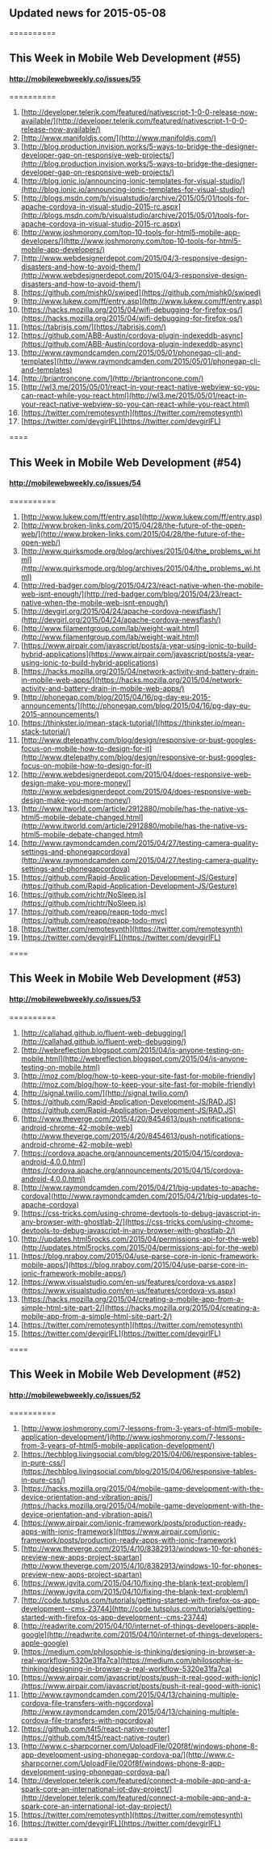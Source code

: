 ## Updated news for 2015-05-08 

==========
## This Week in Mobile Web Development (#55)
#### http://mobilewebweekly.co/issues/55

==========
  1. [http://developer.telerik.com/featured/nativescript-1-0-0-release-now-available/](http://developer.telerik.com/featured/nativescript-1-0-0-release-now-available/) 
  2. [http://www.manifoldjs.com/](http://www.manifoldjs.com/) 
  3. [http://blog.production.invision.works/5-ways-to-bridge-the-designer-developer-gap-on-responsive-web-projects/](http://blog.production.invision.works/5-ways-to-bridge-the-designer-developer-gap-on-responsive-web-projects/) 
  4. [http://blog.ionic.io/announcing-ionic-templates-for-visual-studio/](http://blog.ionic.io/announcing-ionic-templates-for-visual-studio/) 
  5. [http://blogs.msdn.com/b/visualstudio/archive/2015/05/01/tools-for-apache-cordova-in-visual-studio-2015-rc.aspx](http://blogs.msdn.com/b/visualstudio/archive/2015/05/01/tools-for-apache-cordova-in-visual-studio-2015-rc.aspx) 
  6. [http://www.joshmorony.com/top-10-tools-for-html5-mobile-app-developers/](http://www.joshmorony.com/top-10-tools-for-html5-mobile-app-developers/) 
  7. [http://www.webdesignerdepot.com/2015/04/3-responsive-design-disasters-and-how-to-avoid-them/](http://www.webdesignerdepot.com/2015/04/3-responsive-design-disasters-and-how-to-avoid-them/) 
  8. [https://github.com/mishk0/swiped](https://github.com/mishk0/swiped) 
  9. [http://www.lukew.com/ff/entry.asp](http://www.lukew.com/ff/entry.asp) 
  10. [https://hacks.mozilla.org/2015/04/wifi-debugging-for-firefox-os/](https://hacks.mozilla.org/2015/04/wifi-debugging-for-firefox-os/) 
  11. [https://tabrisjs.com/](https://tabrisjs.com/) 
  12. [https://github.com/ABB-Austin/cordova-plugin-indexeddb-async](https://github.com/ABB-Austin/cordova-plugin-indexeddb-async) 
  13. [http://www.raymondcamden.com/2015/05/01/phonegap-cli-and-templates](http://www.raymondcamden.com/2015/05/01/phonegap-cli-and-templates) 
  14. [http://briantroncone.com/](http://briantroncone.com/) 
  15. [http://wl3.me/2015/05/01/react-in-your-react-native-webview-so-you-can-react-while-you-react.html](http://wl3.me/2015/05/01/react-in-your-react-native-webview-so-you-can-react-while-you-react.html) 
  16. [https://twitter.com/remotesynth](https://twitter.com/remotesynth) 
  17. [https://twitter.com/devgirlFL](https://twitter.com/devgirlFL) 

====
## This Week in Mobile Web Development (#54)
#### http://mobilewebweekly.co/issues/54

==========
  1. [http://www.lukew.com/ff/entry.asp](http://www.lukew.com/ff/entry.asp) 
  2. [http://www.broken-links.com/2015/04/28/the-future-of-the-open-web/](http://www.broken-links.com/2015/04/28/the-future-of-the-open-web/) 
  3. [http://www.quirksmode.org/blog/archives/2015/04/the_problems_wi.html](http://www.quirksmode.org/blog/archives/2015/04/the_problems_wi.html) 
  4. [http://red-badger.com/blog/2015/04/23/react-native-when-the-mobile-web-isnt-enough/](http://red-badger.com/blog/2015/04/23/react-native-when-the-mobile-web-isnt-enough/) 
  5. [http://devgirl.org/2015/04/24/apache-cordova-newsflash/](http://devgirl.org/2015/04/24/apache-cordova-newsflash/) 
  6. [http://www.filamentgroup.com/lab/weight-wait.html](http://www.filamentgroup.com/lab/weight-wait.html) 
  7. [https://www.airpair.com/javascript/posts/a-year-using-ionic-to-build-hybrid-applications](https://www.airpair.com/javascript/posts/a-year-using-ionic-to-build-hybrid-applications) 
  8. [https://hacks.mozilla.org/2015/04/network-activity-and-battery-drain-in-mobile-web-apps/](https://hacks.mozilla.org/2015/04/network-activity-and-battery-drain-in-mobile-web-apps/) 
  9. [http://phonegap.com/blog/2015/04/16/pg-day-eu-2015-announcements/](http://phonegap.com/blog/2015/04/16/pg-day-eu-2015-announcements/) 
  10. [https://thinkster.io/mean-stack-tutorial/](https://thinkster.io/mean-stack-tutorial/) 
  11. [http://www.dtelepathy.com/blog/design/responsive-or-bust-googles-focus-on-mobile-how-to-design-for-it](http://www.dtelepathy.com/blog/design/responsive-or-bust-googles-focus-on-mobile-how-to-design-for-it) 
  12. [http://www.webdesignerdepot.com/2015/04/does-responsive-web-design-make-you-more-money/](http://www.webdesignerdepot.com/2015/04/does-responsive-web-design-make-you-more-money/) 
  13. [http://www.itworld.com/article/2912880/mobile/has-the-native-vs-html5-mobile-debate-changed.html](http://www.itworld.com/article/2912880/mobile/has-the-native-vs-html5-mobile-debate-changed.html) 
  14. [http://www.raymondcamden.com/2015/04/27/testing-camera-quality-settings-and-phonegapcordova](http://www.raymondcamden.com/2015/04/27/testing-camera-quality-settings-and-phonegapcordova) 
  15. [https://github.com/Rapid-Application-Development-JS/Gesture](https://github.com/Rapid-Application-Development-JS/Gesture) 
  16. [https://github.com/richtr/NoSleep.js](https://github.com/richtr/NoSleep.js) 
  17. [https://github.com/reapp/reapp-todo-mvc](https://github.com/reapp/reapp-todo-mvc) 
  18. [https://twitter.com/remotesynth](https://twitter.com/remotesynth) 
  19. [https://twitter.com/devgirlFL](https://twitter.com/devgirlFL) 

====
## This Week in Mobile Web Development (#53)
#### http://mobilewebweekly.co/issues/53

==========
  1. [http://callahad.github.io/fluent-web-debugging/](http://callahad.github.io/fluent-web-debugging/) 
  2. [http://webreflection.blogspot.com/2015/04/is-anyone-testing-on-mobile.html](http://webreflection.blogspot.com/2015/04/is-anyone-testing-on-mobile.html) 
  3. [http://moz.com/blog/how-to-keep-your-site-fast-for-mobile-friendly](http://moz.com/blog/how-to-keep-your-site-fast-for-mobile-friendly) 
  4. [http://signal.twilio.com/](http://signal.twilio.com/) 
  6. [https://github.com/Rapid-Application-Development-JS/RAD.JS](https://github.com/Rapid-Application-Development-JS/RAD.JS) 
  7. [http://www.theverge.com/2015/4/20/8454613/push-notifications-android-chrome-42-mobile-web](http://www.theverge.com/2015/4/20/8454613/push-notifications-android-chrome-42-mobile-web) 
  8. [https://cordova.apache.org/announcements/2015/04/15/cordova-android-4.0.0.html](https://cordova.apache.org/announcements/2015/04/15/cordova-android-4.0.0.html) 
  9. [http://www.raymondcamden.com/2015/04/21/big-updates-to-apache-cordova](http://www.raymondcamden.com/2015/04/21/big-updates-to-apache-cordova) 
  10. [https://css-tricks.com/using-chrome-devtools-to-debug-javascript-in-any-browser-with-ghostlab-2/](https://css-tricks.com/using-chrome-devtools-to-debug-javascript-in-any-browser-with-ghostlab-2/) 
  11. [http://updates.html5rocks.com/2015/04/permissions-api-for-the-web](http://updates.html5rocks.com/2015/04/permissions-api-for-the-web) 
  12. [https://blog.nraboy.com/2015/04/use-parse-core-in-ionic-framework-mobile-apps/](https://blog.nraboy.com/2015/04/use-parse-core-in-ionic-framework-mobile-apps/) 
  13. [https://www.visualstudio.com/en-us/features/cordova-vs.aspx](https://www.visualstudio.com/en-us/features/cordova-vs.aspx) 
  14. [https://hacks.mozilla.org/2015/04/creating-a-mobile-app-from-a-simple-html-site-part-2/](https://hacks.mozilla.org/2015/04/creating-a-mobile-app-from-a-simple-html-site-part-2/) 
  15. [https://twitter.com/remotesynth](https://twitter.com/remotesynth) 
  16. [https://twitter.com/devgirlFL](https://twitter.com/devgirlFL) 

====
## This Week in Mobile Web Development (#52)
#### http://mobilewebweekly.co/issues/52

==========
  1. [http://www.joshmorony.com/7-lessons-from-3-years-of-html5-mobile-application-development/](http://www.joshmorony.com/7-lessons-from-3-years-of-html5-mobile-application-development/) 
  2. [https://techblog.livingsocial.com/blog/2015/04/06/responsive-tables-in-pure-css/](https://techblog.livingsocial.com/blog/2015/04/06/responsive-tables-in-pure-css/) 
  3. [https://hacks.mozilla.org/2015/04/mobile-game-development-with-the-device-orientation-and-vibration-apis/](https://hacks.mozilla.org/2015/04/mobile-game-development-with-the-device-orientation-and-vibration-apis/) 
  4. [https://www.airpair.com/ionic-framework/posts/production-ready-apps-with-ionic-framework](https://www.airpair.com/ionic-framework/posts/production-ready-apps-with-ionic-framework) 
  5. [http://www.theverge.com/2015/4/10/8382913/windows-10-for-phones-preview-new-apps-project-spartan](http://www.theverge.com/2015/4/10/8382913/windows-10-for-phones-preview-new-apps-project-spartan) 
  6. [https://www.igvita.com/2015/04/10/fixing-the-blank-text-problem/](https://www.igvita.com/2015/04/10/fixing-the-blank-text-problem/) 
  7. [http://code.tutsplus.com/tutorials/getting-started-with-firefox-os-app-development--cms-23744](http://code.tutsplus.com/tutorials/getting-started-with-firefox-os-app-development--cms-23744) 
  8. [http://readwrite.com/2015/04/10/internet-of-things-developers-apple-google](http://readwrite.com/2015/04/10/internet-of-things-developers-apple-google) 
  9. [https://medium.com/philosophie-is-thinking/designing-in-browser-a-real-workflow-5320e31fa7ca](https://medium.com/philosophie-is-thinking/designing-in-browser-a-real-workflow-5320e31fa7ca) 
  10. [https://www.airpair.com/javascript/posts/push-it-real-good-with-ionic](https://www.airpair.com/javascript/posts/push-it-real-good-with-ionic) 
  11. [http://www.raymondcamden.com/2015/04/13/chaining-multiple-cordova-file-transfers-with-ngcordova](http://www.raymondcamden.com/2015/04/13/chaining-multiple-cordova-file-transfers-with-ngcordova) 
  12. [https://github.com/t4t5/react-native-router](https://github.com/t4t5/react-native-router) 
  13. [http://www.c-sharpcorner.com/UploadFile/020f8f/windows-phone-8-app-development-using-phonegap-cordova-pa/](http://www.c-sharpcorner.com/UploadFile/020f8f/windows-phone-8-app-development-using-phonegap-cordova-pa/) 
  14. [http://developer.telerik.com/featured/connect-a-mobile-app-and-a-spark-core-an-international-iot-day-project/](http://developer.telerik.com/featured/connect-a-mobile-app-and-a-spark-core-an-international-iot-day-project/) 
  15. [https://twitter.com/remotesynth](https://twitter.com/remotesynth) 
  16. [https://twitter.com/devgirlFL](https://twitter.com/devgirlFL) 

====
